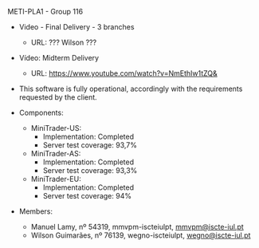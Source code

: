 METI-PLA1 - Group 116 

* Video - Final Delivery - 3 branches
	* URL: ??? Wilson ???
	
* Vídeo: Midterm Delivery
	* URL: https://www.youtube.com/watch?v=NmEthIw1tZQ&
	
* This software is fully operational, accordingly with the requirements requested by the client.

* Components:
	* MiniTrader-US: 
		* Implementation: Completed
		* Server test coverage: 93,7%
	* MiniTrader-AS: 
		* Implementation: Completed
		* Server test coverage: 93,3%
	* MiniTrader-EU:
		* Implementation: Completed
		* Server test coverage: 94%

* Members:
	* Manuel Lamy, nº 54319, mmvpm-iscteiulpt, mmvpm@iscte-iul.pt
	* Wilson Guimarães, nº 76139, wegno-iscteiulpt, wegno@iscte-iul.pt

